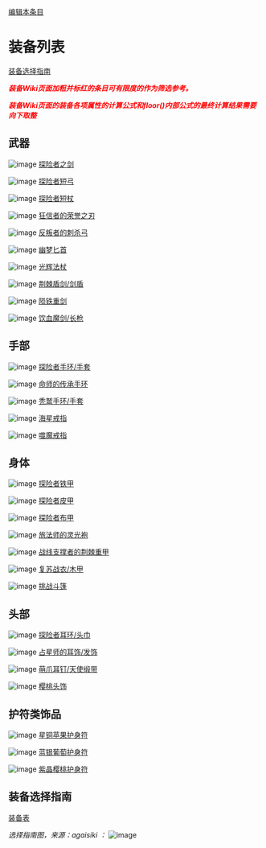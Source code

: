 [编辑本条目](https://github.com/GuguTown/Wiki/edit/main/equip/index.md)
# 装备列表
[装备选择指南](#装备选择指南)   

<p><font color="#FF0000"><b><i>装备Wiki页面加粗并标红的条目可有限度的作为筛选参考。</i></b></font></p>
<p><font color="#FF0000"><b><i>装备Wiki页面的装备各项属性的计算公式和floor()内部公式的最终计算结果需要向下取整</i></b></font></p>

## 武器
![image](https://user-images.githubusercontent.com/35645329/193943455-16c3300f-0995-47fb-bad3-b97333d3ebf8.png) [探险者之剑](探险者之剑.md)   

![image](https://user-images.githubusercontent.com/35645329/193943534-eec9128e-3336-4322-9a8e-8cbc9bb51682.png) [探险者短弓](探险者短弓.md)   

![image](https://user-images.githubusercontent.com/35645329/193943792-998524c6-1018-489c-a598-42b8fb97067a.png) [探险者短杖](探险者短杖.md)   

![image](https://user-images.githubusercontent.com/35645329/193961508-6b9ac419-9dc4-495c-af71-93fb6a6d9a75.png) [狂信者的荣誉之刃](狂信者的荣誉之刃.md)   

![image](https://user-images.githubusercontent.com/35645329/193961676-9c5e806e-2077-44bb-b54e-7029998eba46.png) [反叛者的刺杀弓](反叛者的刺杀弓.md)    

![image](https://user-images.githubusercontent.com/35645329/193961859-0ba2de37-7ca2-4aeb-b286-aacc400d3e4b.png) [幽梦匕首](幽梦匕首.md)    

![image](https://user-images.githubusercontent.com/35645329/193962047-d4b1109c-60df-425b-8828-608205c59de7.png) [光辉法杖](光辉法杖.md)     

![image](https://user-images.githubusercontent.com/35645329/193962152-8ba435a3-e814-43c5-9561-94597cf08075.png) [荆棘盾剑/剑盾](荆棘盾剑.md)    

![image](https://user-images.githubusercontent.com/35645329/193962270-9058a005-bdea-45fe-b21b-998bdd140792.png) [陨铁重剑](陨铁重剑.md)    

![image](https://user-images.githubusercontent.com/35645329/193962396-d0351d78-1fda-49cc-93cb-d746695ab6c4.png) [饮血魔剑/长枪](饮血魔剑.md)    

## 手部

![image](https://user-images.githubusercontent.com/35645329/193943814-c867c104-2543-4894-9dbd-f6944795860c.png) [探险者手环/手套](探险者手环.md)   

![image](https://user-images.githubusercontent.com/35645329/193947029-22378c7a-1c91-4e86-88cc-a8b142901086.png) [命师的传承手环](命师的传承手环.md)    

![image](https://user-images.githubusercontent.com/35645329/193947095-aa80f453-3ec1-4734-b3f9-975ca555a604.png) [秃鹫手环/手套](秃鹫手环.md)    

![image](https://user-images.githubusercontent.com/35645329/193947361-1c9e4475-7eee-4efe-ac5f-9d999a3e2008.png) [海星戒指](海星戒指.md)    

![image](https://user-images.githubusercontent.com/35645329/193947407-cdc6cb47-564a-43a7-9676-dd866820aa66.png) [噬魔戒指](噬魔戒指.md)   

## 身体

![image](https://user-images.githubusercontent.com/35645329/193943906-8a3b2c16-6e0f-43ec-a893-734cb3405109.png) [探险者铁甲](探险者铁甲.md)   

![image](https://user-images.githubusercontent.com/35645329/193943924-6a3da4a1-428e-4038-aa34-a6964a70f174.png) [探险者皮甲](探险者皮甲.md)   

![image](https://user-images.githubusercontent.com/35645329/193943853-bb06aadc-ce40-4e1d-a45b-256a0abb1a05.png) [探险者布甲](探险者布甲.md)   

![image](https://user-images.githubusercontent.com/35645329/193944192-29cdd432-49fe-4cc5-9810-8d4ece82ac87.png) [旅法师的灵光袍](旅法师的灵光袍.md)     

![image](https://user-images.githubusercontent.com/35645329/193945636-cb855436-2d01-4378-8476-4ffc861402bf.png) [战线支撑者的荆棘重甲](战线支撑者的荆棘重甲.md)    

![image](https://user-images.githubusercontent.com/35645329/193946310-ea439873-51d2-4f2e-9d09-1fb4df795ee3.png) [复苏战衣/木甲](复苏战衣.md)    

![image](https://user-images.githubusercontent.com/35645329/193946338-565fd6e6-ccc3-493e-a226-ebbbfe56dcee.png) [挑战斗篷](挑战斗篷.md)    

## 头部

![image](https://user-images.githubusercontent.com/35645329/193944087-f7b279fd-0c47-4697-9d48-8b45bc253dae.png) [探险者耳环/头巾](探险者耳环.md)    
 
![image](https://user-images.githubusercontent.com/35645329/193962562-baada598-5a16-49e8-84ef-6e0950874a58.png) [占星师的耳饰/发饰](占星师的耳饰.md)    

![image](https://user-images.githubusercontent.com/35645329/193962529-ddeb0ffc-4f88-47c3-b021-2b0167beb1cf.png) [萌爪耳钉/天使缎带](萌爪耳钉.md)     

![image](https://user-images.githubusercontent.com/35645329/193962583-2f338af2-eab7-463a-8e0d-fd31866c88a6.png) [樱桃头饰](樱桃头饰.md)    

## 护符类饰品

![image](https://user-images.githubusercontent.com/35645329/193962936-85ef6c41-9390-4455-ab14-3b9a17edea54.png) [星铜苹果护身符](苹果.md)    

![image](https://user-images.githubusercontent.com/35645329/193962912-ff629c42-4cac-4b4c-a5d8-48d7909c56f1.png) [蓝银葡萄护身符](葡萄.md)    

![image](https://user-images.githubusercontent.com/35645329/193962982-5d91125a-9fd3-4376-8a4c-8c3a7a388253.png) [紫晶樱桃护身符](樱桃.md)    

## 装备选择指南
[装备表](https://hazukikaguya-my.sharepoint.com/:x:/g/personal/hazukikaguya_office_inari_site/EfbRJ5KtOspKjfnbAjkT_0EBS9YAcHEh68-6XLvtCL5PoA?e=LusGP9)    

*选择指南图，来源：agaisiki ：*
![image](https://user-images.githubusercontent.com/35645329/193932557-2fdb20b6-55e2-47dc-96b2-4d37fdb03615.png)
 
<div id="gitalk-container"></div>
